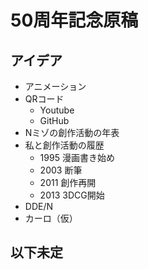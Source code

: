 ﻿# 50周年記念原稿
## アイデア
* アニメーション
* QRコード
  * Youtube
  * GitHub 
* Nミゾの創作活動の年表
* 私と創作活動の履歴
  * 1995 漫画書き始め
  * 2003 断筆
  * 2011 創作再開
  * 2013 3DCG開始
* DDE/N
* カーロ（仮）

## 以下未定
